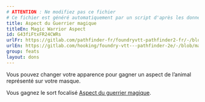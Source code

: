 ```yaml
---
# ATTENTION : Ne modifiez pas ce fichier
# Ce fichier est généré automatiquement par un script d'après les données du module Foundry VTT officiel et de sa traduction
title: Aspect du Guerrier magique
titleEn: Magic Warrior Aspect
id: G43fiFtxFR24CWRs
urlFr: https://gitlab.com/pathfinder-fr/foundryvtt-pathfinder2-fr/-/blob/master/data/feats/G43fiFtxFR24CWRs.htm
urlEn: https://gitlab.com/hooking/foundry-vtt---pathfinder-2e/-/blob/master/packs/data/feats.db/magic-warrior-aspect.json
group: feats
layout: dons
---
```

Vous pouvez changer votre apparence pour gagner un aspect de l’animal représenté sur votre masque.

Vous gagnez le sort focalisé [Aspect du guerrier magique](../spells/aspect-du-guerrier-magique.md).


